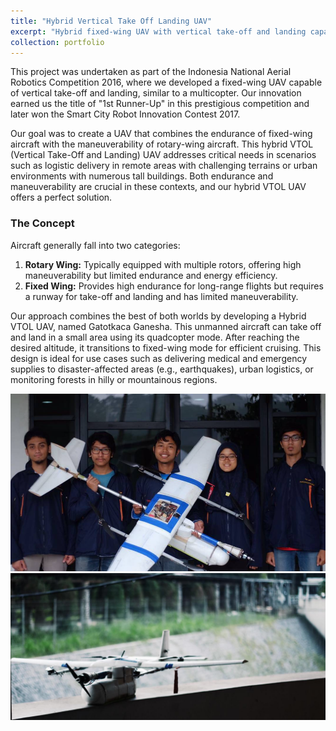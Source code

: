 ```yaml
---
title: "Hybrid Vertical Take Off Landing UAV"
excerpt: "Hybrid fixed-wing UAV with vertical take-off and landing capability <br/><img src='/images/portf_hvtol_3.gif' style='width:400px;height:auto;'>"
collection: portfolio
---
```


This project was undertaken as part of the Indonesia National Aerial Robotics Competition 2016, where we developed a fixed-wing UAV capable of vertical take-off and landing, similar to a multicopter. Our innovation earned us the title of "1st Runner-Up" in this prestigious competition and later won the Smart City Robot Innovation Contest 2017.

Our goal was to create a UAV that combines the endurance of fixed-wing aircraft with the maneuverability of rotary-wing aircraft. This hybrid VTOL (Vertical Take-Off and Landing) UAV addresses critical needs in scenarios such as logistic delivery in remote areas with challenging terrains or urban environments with numerous tall buildings. Both endurance and maneuverability are crucial in these contexts, and our hybrid VTOL UAV offers a perfect solution.

### The Concept

Aircraft generally fall into two categories:
1. **Rotary Wing:** Typically equipped with multiple rotors, offering high maneuverability but limited endurance and energy efficiency.
2. **Fixed Wing:** Provides high endurance for long-range flights but requires a runway for take-off and landing and has limited maneuverability.

Our approach combines the best of both worlds by developing a Hybrid VTOL UAV, named Gatotkaca Ganesha. This unmanned aircraft can take off and land in a small area using its quadcopter mode. After reaching the desired altitude, it transitions to fixed-wing mode for efficient cruising. This design is ideal for use cases such as delivering medical and emergency supplies to disaster-affected areas (e.g., earthquakes), urban logistics, or monitoring forests in hilly or mountainous regions.

<p align="center">
  <img src='/images/portf_hvtol_1.png' alt="Hybrid VTOL UAV"/>
  <img src='/images/portf_hvtol_2.png' alt="Hybrid VTOL UAV"/>
</p>
